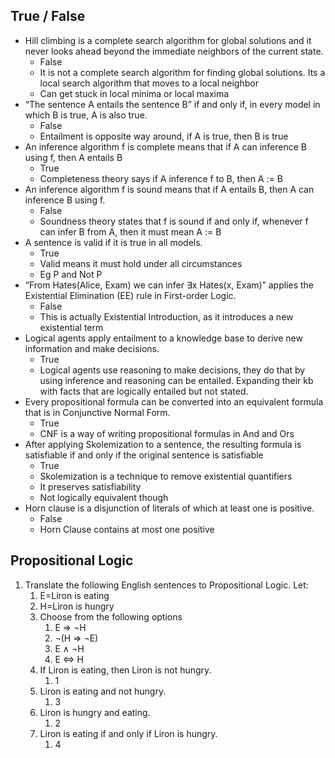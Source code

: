 ## True / False

 - Hill climbing is a complete search algorithm for global solutions and it never looks ahead beyond the immediate neighbors of the current state.
	 - False
	 - It is not a complete search algorithm for finding global solutions. Its a local search algorithm that moves to a local neighbor
	 - Can get stuck in local minima or local maxima
 - “The sentence A entails the sentence B” if and only if, in every model in which B is true, A is also true.
	 - False
	 - Entailment is opposite way around, if A is true, then B is true
 - An inference algorithm f is complete means that if A can inference B using f, then A entails B
	 - True
	 - Completeness theory says if A inference f to B, then A := B
 - An inference algorithm f is sound means that if A entails B, then A can inference B using f.
	 - False
	 - Soundness theory states that f is sound if and only if, whenever f can infer B from A, then it must mean A := B
 - A sentence is valid if it is true in all models.
	 - True
	 - Valid means it must hold under all circumstances
	 - Eg P and Not P
 - “From Hates(Alice, Exam) we can infer ∃x Hates(x, Exam)” applies the Existential Elimination (EE) rule in First-order Logic.
	 - False
	 - This is actually Existential Introduction, as it introduces a new existential term
 - Logical agents apply entailment to a knowledge base to derive new information and make decisions.
	 - True
	 - Logical agents use reasoning to make decisions, they do that by using inference and reasoning can be entailed. Expanding their kb with facts that are logically entailed but not stated.
 - Every propositional formula can be converted into an equivalent formula that is in Conjunctive Normal Form.
	 - True
	 - CNF is a way of writing propositional formulas in And and Ors
 - After applying Skolemization to a sentence, the resulting formula is satisfiable if and only if the original sentence is satisfiable
	 - True
	 - Skolemization is a technique to remove existential quantifiers
	 - It preserves satisfiability
	 - Not logically equivalent though
 - Horn clause is a disjunction of literals of which at least one is positive.
	 - False
	 - Horn Clause contains at most one positive

## Propositional Logic

1. Translate the following English sentences to Propositional Logic. Let:
	1. E=Liron is eating
	2. H=Liron is hungry
	3. Choose from the following options
		1. E ⇒ ¬H
		2. ¬(H ⇒ ¬E)
		3. E ∧ ¬H
		4. E ⇔ H
	4. If Liron is eating, then Liron is not hungry.
		1. 1
	5. Liron is eating and not hungry.
		1. 3
	6. Liron is hungry and eating.
		1. 2
	7. Liron is eating if and only if Liron is hungry.
		1. 4



